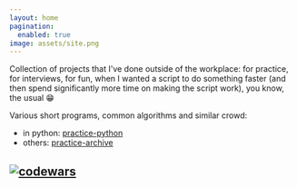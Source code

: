 ```yaml
---
layout: home
pagination:
  enabled: true
image: assets/site.png
---
```

Collection of projects that I've done outside of the workplace: for practice, for interviews, for fun, when I wanted a script to do something faster (and then spend significantly more time on making the script work), you know, the usual :grin:

Various short programs, common algorithms and similar crowd:
- in python: [practice-python](https://github.com/inesucrvenom/practice-python/)
- others: [practice-archive](https://github.com/inesucrvenom/practice-archive/)

[![codewars](https://www.codewars.com/users/inesucrvenom/badges/micro)](https://www.codewars.com/users/inesucrvenom)
---
